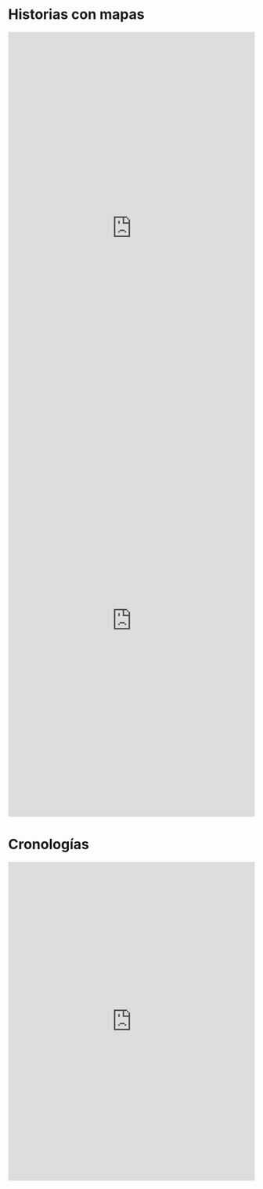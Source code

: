 # Historias con mapas

<iframe src="https://uploads.knightlab.com/storymapjs/34d482d5121eb3a12cf2c05c1b148045/carlos-fernando-gori/index.html" frameborder="0" width="100%" height="800"></iframe>


<iframe src="https://uploads.knightlab.com/storymapjs/34d482d5121eb3a12cf2c05c1b148045/yolanda/index.html" frameborder="0" width="100%" height="800"></iframe>

# Cronologías

<iframe src="https://cdn.knightlab.com/libs/timeline3/latest/embed/index.html?source=1gigP0DPKYXzlSmrnuNRCneNnIZVvQ_W0Xv6hv1bPQwk&amp;font=Default&amp;lang=en&amp;initial_zoom=2&amp;height=650" webkitallowfullscreen="" mozallowfullscreen="" allowfullscreen="" width="100%" height="650" frameborder="0">
</iframe>